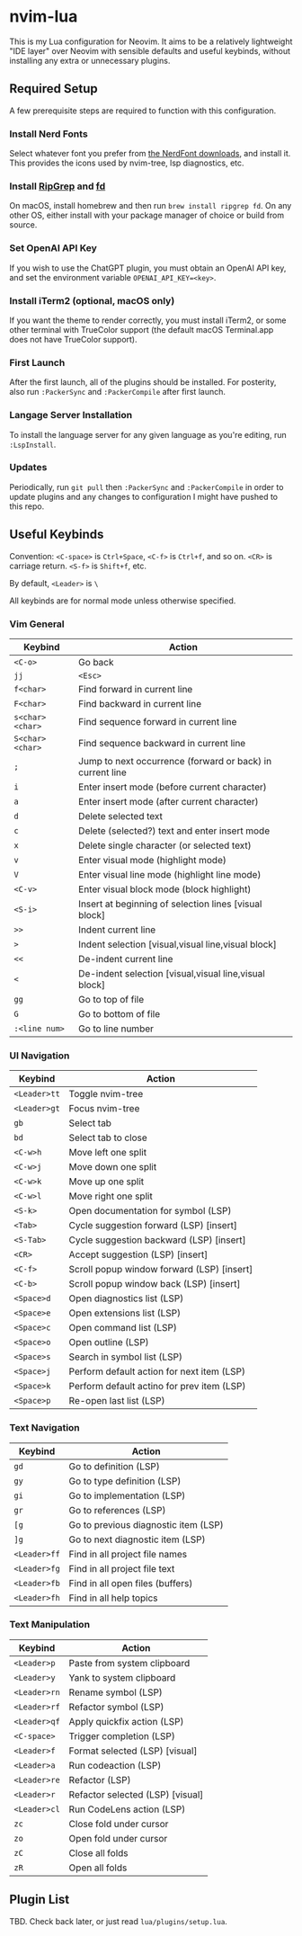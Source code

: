 # nvim-lua

This is my Lua configuration for Neovim. It aims to be a relatively lightweight
"IDE layer" over Neovim with sensible defaults and useful keybinds, without
installing any extra or unnecessary plugins.


## Required Setup

A few prerequisite steps are required to function with this configuration. 


### Install Nerd Fonts

Select whatever font you prefer from [the NerdFont
downloads](https://www.nerdfonts.com/font-downloads), and install it. This
provides the icons used by nvim-tree, lsp diagnostics, etc.


### Install [RipGrep](https://github.com/BurntSushi/ripgrep) and [fd](https://github.com/sharkdp/fd)

On macOS, install homebrew and then run `brew install ripgrep fd`. On any other
OS, either install with your package manager of choice or build from source.


### Set OpenAI API Key

If you wish to use the ChatGPT plugin, you must obtain an OpenAI API key, and
set the environment variable `OPENAI_API_KEY=<key>`.


### Install iTerm2 (optional, macOS only)

If you want the theme to render correctly, you must install iTerm2, or some
other terminal with TrueColor support (the default macOS Terminal.app does not
have TrueColor support).


### First Launch

After the first launch, all of the plugins should be installed. For posterity,
also run `:PackerSync` and `:PackerCompile` after first launch.


### Langage Server Installation

To install the language server for any given language as you're editing, run
`:LspInstall`.


### Updates

Periodically, run `git pull` then `:PackerSync` and `:PackerCompile` in order
to update plugins and any changes to configuration I might have pushed to this repo.


## Useful Keybinds

Convention: `<C-space>` is `Ctrl+Space`, `<C-f>` is `Ctrl+f`, and so on. `<CR>`
is carriage return. `<S-f>` is `Shift+f`, etc.

By default, `<Leader>` is `\`

All keybinds are for normal mode unless otherwise specified.


### Vim General

| Keybind         | Action                                                    |
|-----------------|-----------------------------------------------------------|
| `<C-o>`         | Go back                                                   |
| `jj`            | `<Esc>`                                                   |
| `f<char>`       | Find <char> forward in current line                       |
| `F<char>`       | Find <char> backward in current line                      |
| `s<char><char>` | Find sequence <char><char> forward in current line        |
| `S<char><char>` | Find sequence <char><char> backward in current line       |
| `;`             | Jump to next occurrence (forward or back) in current line |
| `i`             | Enter insert mode (before current character)              |
| `a`             | Enter insert mode (after current character)               |
| `d`             | Delete selected text                                      |
| `c`             | Delete (selected?) text and enter insert mode             |
| `x`             | Delete single character (or selected text)                |
| `v`             | Enter visual mode (highlight mode)                        |
| `V`             | Enter visual line mode (highlight line mode)              |
| `<C-v>`         | Enter visual block mode (block highlight)                 |
| `<S-i>`         | Insert at beginning of selection lines [visual block]     |
| `>>`            | Indent current line                                       |
| `>`             | Indent selection [visual,visual line,visual block]        |
| `<<`            | De-indent current line                                    |
| `<`             | De-indent selection [visual,visual line,visual block]     |
| `gg`            | Go to top of file                                         |
| `G`             | Go to bottom of file                                      |
| `:<line num>`   | Go to line number                                         |


### UI Navigation

| Keybind      | Action                                     |
|--------------|--------------------------------------------|
| `<Leader>tt` | Toggle nvim-tree                           |
| `<Leader>gt` | Focus nvim-tree                            |
| `gb`         | Select tab                                 |
| `bd`         | Select tab to close                        |
| `<C-w>h`     | Move left one split                        |
| `<C-w>j`     | Move down one split                        |
| `<C-w>k`     | Move up one split                          |
| `<C-w>l`     | Move right one split                       |
| `<S-k>`      | Open documentation for symbol (LSP)        |
| `<Tab>`      | Cycle suggestion forward (LSP) [insert]    |
| `<S-Tab>`    | Cycle suggestion backward (LSP) [insert]   |
| `<CR>`       | Accept suggestion (LSP) [insert]           |
| `<C-f>`      | Scroll popup window forward (LSP) [insert] |
| `<C-b>`      | Scroll popup window back (LSP) [insert]    |
| `<Space>d`   | Open diagnostics list (LSP)                |
| `<Space>e`   | Open extensions list (LSP)                 |
| `<Space>c`   | Open command list (LSP)                    |
| `<Space>o`   | Open outline (LSP)                         |
| `<Space>s`   | Search in symbol list (LSP)                |
| `<Space>j`   | Perform default action for next item (LSP) |
| `<Space>k`   | Perform default actino for prev item (LSP) |
| `<Space>p`   | Re-open last list (LSP)                    |


### Text Navigation

| Keybind      | Action                               |
|--------------|--------------------------------------|
| `gd`         | Go to definition (LSP)               |
| `gy`         | Go to type definition (LSP)          |
| `gi`         | Go to implementation (LSP)           |
| `gr`         | Go to references (LSP)               |
| `[g`         | Go to previous diagnostic item (LSP) |
| `]g`         | Go to next diagnostic item (LSP)     |
| `<Leader>ff` | Find in all project file names      |
| `<Leader>fg` | Find in all project file text       |
| `<Leader>fb` | Find in all open files (buffers)    |
| `<Leader>fh` | Find in all help topics             |


### Text Manipulation

| Keybind      | Action                           |
|--------------|----------------------------------|
| `<Leader>p`  | Paste from system clipboard      |
| `<Leader>y`  | Yank to system clipboard         |
| `<Leader>rn` | Rename symbol (LSP)              |
| `<Leader>rf` | Refactor symbol (LSP)            |
| `<Leader>qf` | Apply quickfix action (LSP)      |
| `<C-space>`  | Trigger completion (LSP)         |
| `<Leader>f`  | Format selected (LSP) [visual]   |
| `<Leader>a`  | Run codeaction (LSP)             |
| `<Leader>re` | Refactor (LSP)                   |
| `<Leader>r`  | Refactor selected (LSP) [visual] |
| `<Leader>cl` | Run CodeLens action (LSP)        |
| `zc`         | Close fold under cursor          |
| `zo`         | Open fold under cursor           |
| `zC`         | Close all folds                  |
| `zR`         | Open all folds                   |


## Plugin List

TBD. Check back later, or just read `lua/plugins/setup.lua`.
